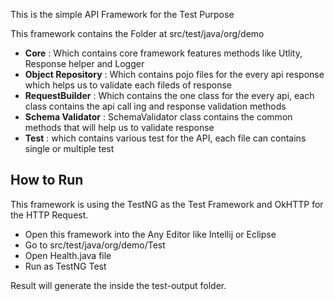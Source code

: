 This is the simple API Framework for the Test Purpose


This framework contains the Folder at src/test/java/org/demo
- **Core** : Which contains core framework features methods like Utlity, Response helper and Logger
- **Object Repository** : Which contains pojo files for the every api response which helps us to validate each fileds of response
- **RequestBuilder** : Which contains the one class for the every api, each class contains the api call ing and response validation methods
- **Schema Validator** : SchemaValidator class contains the common methods that will help us to validate response
- **Test** : which contains various test for the API, each file can contains single or multiple test

## How to Run

 This framework is using the TestNG as the Test Framework and OkHTTP for the HTTP Request.
 
- Open this framework into the Any Editor like Intellij or Eclipse
- Go to src/test/java/org/demo/Test
- Open Health.java file
- Run as TestNG Test

Result will generate the inside the test-output folder.